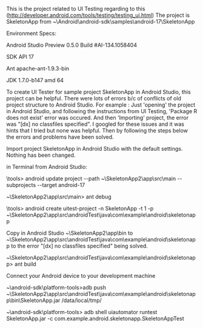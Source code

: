 This is the project related to UI Testing regarding to this (http://developer.android.com/tools/testing/testing_ui.html)
The project is SkeletonApp from ~\Android\android-sdk\samples\android-17\SkeletonApp

Environment Specs:

Android Studio Preview 0.5.0 Build #AI-134.1058404

SDK API 17

Ant apache-ant-1.9.3-bin

JDK 1.7.0-b147 amd 64

To create UI Tester for sample project SkeletonApp in Android Studio, this project can be helpful. 
There were lots of errors b/c of conflicts of old project structure to Android Studio. 
For example : Just 'opening' the project in Android Studio, and following the instructions from UI Testing, 'Package R does not exist' error was occured. 
And then 'Importing' project, the error was "[dx] no classfiles specified".
I googled for these issues and it was hints that I tried but none was helpful. 
Then by following the steps below the errors and problems have been solved. 

Import project SkeletonApp in Android Studio with the default settings. Nothing has been changed.

in Terminal from Android Studio:

\tools>	android update project --path ~\SkeletonApp2\app\src\main --subprojects --target android-17

~\SkeletonApp2\app\src\main>	ant debug

\tools>	android create uitest-project -n SkeletonApp -t 1 -p ~\SkeletonApp2\app\src\androidTest\java\com\example\android\skeletonapp

Copy in Android Studio ~\SkeletonApp2\app\bin  to ~\SkeletonApp2\app\src\androidTest\java\com\example\android\skeletonapp to the error "[dx] no classfiles specified" being solved.

~\SkeletonApp2\app\src\androidTest\java\com\example\android\skeletonapp>	ant build

Connect your Android device to your development machine

~\android-sdk\platform-tools>adb push ~\SkeletonApp2\app\src\androidTest\java\com\example\android\skeletonapp\bin\SkeletonApp.jar /data/local/tmp/

~\android-sdk\platform-tools> adb shell uiautomator runtest SkeletonApp.jar -c com.example.android.skeletonapp.SkeletonAppTest
